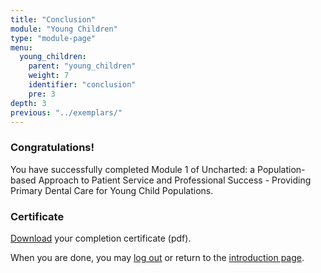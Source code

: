 ```yaml
---
title: "Conclusion"
module: "Young Children"
type: "module-page"
menu:
  young_children:
    parent: "young_children"
    weight: 7
    identifier: "conclusion"
    pre: 3
depth: 3
previous: "../exemplars/"
---
```

<h3>Congratulations!</h3><div class="pageblock"><div class="maintext"><p>You have successfully completed Module 1 of Uncharted: a Population-based Approach to Patient Service and Professional Success - Providing Primary Dental Care for Young Child Populations.</p>
</div>
</div><h3>Certificate</h3><div class="pageblock"><div class="maintext">
<p><a href="https://www1.columbia.edu/sec/ccnmtl/remote/static/pass/pdf/PASS_Completion_Certificate.pdf" target="blank">Download</a> your completion certificate (pdf).</p>
<p>When you are done, you may <a href="http://pass.ccnmtl.columbia.edu/logout/">log out</a> or return to the <a href="http://pass.ccnmtl.columbia.edu/">introduction page</a>.</p>
</div>
</div>